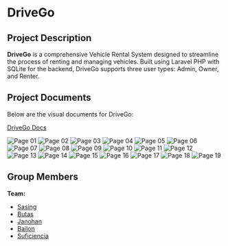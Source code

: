 # DriveGo

## Project Description

**DriveGo** is a comprehensive Vehicle Rental System designed to streamline the process of renting and managing vehicles. Built using Laravel PHP with SQLite for the backend, DriveGo supports three user types: Admin, Owner, and Renter.

## Project Documents

Below are the visual documents for DriveGo:

[DriveGo Docs](https://docs.google.com/document/d/11QAtv0YBtHRQyw_SPIA_hhmJt3c8QApmizqraZ6hO2g/edit?fbclid=IwZXh0bgNhZW0CMTEAAR6cGkaJC_T4k-CPUpTanuCUzh5IqyYxwp4gREa6AXr71gEo34ZaxCIogI3S1w_aem_UlQEOlZdhAvRns5WO8T12Q&tab=t.0)

![Page 01](docs/DriveGo%20Project%20Documents-01.png)
![Page 02](docs/DriveGo%20Project%20Documents-02.png)
![Page 03](docs/DriveGo%20Project%20Documents-03.png)
![Page 04](docs/DriveGo%20Project%20Documents-04.png)
![Page 05](docs/DriveGo%20Project%20Documents-05.png)
![Page 06](docs/DriveGo%20Project%20Documents-06.png)
![Page 07](docs/DriveGo%20Project%20Documents-07.png)
![Page 08](docs/DriveGo%20Project%20Documents-08.png)
![Page 09](docs/DriveGo%20Project%20Documents-09.png)
![Page 10](docs/DriveGo%20Project%20Documents-10.png)
![Page 11](docs/DriveGo%20Project%20Documents-11.png)
![Page 12](docs/DriveGo%20Project%20Documents-12.png)
![Page 13](docs/DriveGo%20Project%20Documents-13.png)
![Page 14](docs/DriveGo%20Project%20Documents-14.png)
![Page 15](docs/DriveGo%20Project%20Documents-15.png)
![Page 16](docs/DriveGo%20Project%20Documents-16.png)
![Page 17](docs/DriveGo%20Project%20Documents-17.png)
![Page 18](docs/DriveGo%20Project%20Documents-18.png)
![Page 19](docs/DriveGo%20Project%20Documents-19.png)

## Group Members

**Team:**
- [Sasing](https://github.com/fritzxdd/ELPHP_FR_1130-430SAT)
- [Butas](https://github.com/M0NSTIEZ/BUTAS_BN_1130-430SAT_PHP.git)
- [Janohan]()
- [Bailon](https://github.com/PatrickBailon/ELPHP_PA1130-430SAT)
- [Suficiencia](https://github.com/BrixSuficiencia/ELPHP_BR_1130-430SAT)
